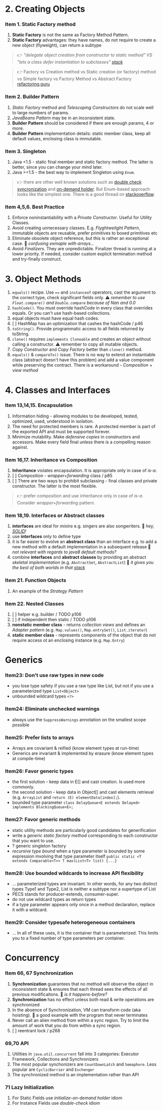 

# 2. Creating Objects


### Item 1. Static Factory method
1. **Static Factory** is not the same as Factory Method Pattern. 
1. **Static Factory** advantages: they have names, do not require to create a new object (flyweight), can return a subtype

> :point_right:   *"delegate object creation from constructor to static method" VS "lets a class defer instantiation to subclasses" [stack](https://stackoverflow.com/a/9914562)* 

> :point_right: Factory vs Creation method vs Static creation (or factory) method  vs Simple factory vs Factory Method  vs Abstract Factory [refactoring.guru](https://refactoring.guru/design-patterns/factory-comparison)

### Item 2. Builder Pattern
1. *Static Factory* method and *Telescoping Constructors* do not scale well to large numbers of params.
1. *JavaBeans Pattern* may be in an inconsistent state.
1. **Builder Pattern** should be considered if there are enough params, 4 or more.
1. **Builder Pattern** implementation details: static member class, keep all default values, enclosing class is immutable.

### Item 3. Singleton
1. Java <1.5 - static final member and static factory method. The latter is better, since you can change your mind later.
1. Java >=1.5 - the best way to implement Singleton using `Enum`. 

> :point_right:  there are other well known solutions such as 
[double check syncronization](https://en.wikipedia.org/wiki/Double-checked_locking#Usage_in_Java) and
[on-demand holder](https://en.wikipedia.org/wiki/Initialization-on-demand_holder_idiom). 
But Enum-based approach looks like the simplest one. There is a good thread on 
[stackoverflow](https://stackoverflow.com/questions/11165852/java-singleton-and-synchronization).

### Item 4,5,6. Best Practice
1. Enforce noninstantiability with a *Private Constructor*. Useful for Utility Classes.
1. Avoid creating unnecessary classes. E.g. *Flyghtweitght Pattern*, immutable objects are reusable, prefer primitives to boxed primitives etc
1. Eliminate obsolete object reference, but this is rather an exceptional case. :thought_balloon: *confusing exmaple with arrays...*
1. Avoid _Finalizers_. They are unpredictable. Finalizer thread is running at a lower priority. If needed, consider custom explicit termination method and try-finally construct. 


# 3. Object Methods


1. `equals()` recipe. Use `==` and `instanceof` operators, cast the argument to the correct type, check significant fields only. 
:warning: *remember to use `Float.compare()` and `Double.compare` because of Nan and 0.0*
1. `hashCode()`. You must override hashCode in every class that overrides equals. Or you can't use hash-based collections.
1. equal objects must have equal hash codes.
1. [ ] HashMap has an optimization that cashes the hashCode / p46
1. `toString()`. Provide programmatic access to all fields returned by toString.
1. `clone()` requires `implements Cloneable` and creates an object without calling a constructor. :warning: remember to copy all mutable objects.
1. *Copy Constructor* and *Copy Factory* better than `clone()` method.
1. `equals()` & `compareTo()` issue. There is no way to extend an instantiable class (abstract doesn't have this problem) and add a value component while preserving the contract. There is a workaround - *Composition* + *view method*


# 4. Classes and Interfaces


### Item 13,14,15. Encapsulation
1. Information hiding - allowing modules to be developed, tested, optimized, used, understood in isolation.
1. The need for protected members is rare. A protected member is part of the exported API and must be supported forever.
1. Minimize mutability. Make *defensive copies* in constructors and accessors. Make every field final unless there is a compelling reason against.

### Item 16,17. Inheritance vs Composition
1. **Inheritance** violates encapsulation. It is appropriate only in case of *is-a*.
1. [ ] Composition - *wrapper+forwarding* class / p85
1. [ ] There are two ways to prohibit subclassing - final classes and private constructor. The latter is the most flexible.

> :point_right: prefer composition and use inheritance only in case of *is-a*. Consider *wrapper+forwarding* pattern.

### Item 18,19. Interfaces or Abstract classes
1. **interfaces** are ideal for *mixins* e.g. singers are also songwriters. :thought_balloon: *hey, [SOLID](https://en.wikipedia.org/wiki/SOLID_(object-oriented_design))!*
1. use **interfaces** only to define type
1. it is far easier to evolve an **abstract class** than an interface e.g. to add a new method with a default implementation in a subsequent release :thought_balloon: *not relevant with regards to java8 default methods?*
1. combine **interfaces** and **abstract classes** by providing an abstract *skeletal implementation* (e.g. `AbstractSet`, `AbstractList`) :thought_balloon: *it gives you the best of both worlds in that [stack](https://stackoverflow.com/a/13437007)* 

### Item 21. Function Objects
1. An example of the *Strategy Pattern*

### Item 22. Nested Classes
1. [ ] helper e.g. builder / TODO p106
1. [ ] if independent then static / TODO p106
1. **nonstatic member class** - returns *collection views* and defines an *Adapter pattern* (e.g. `Map.values()`, `Map.entrySet()`, `List.iterator`)
1. **static member class** - represents components of the object that do not require access ot an enclosing instance (e.g. `Map.Entry`)


# Generics


### Item23: Don't use raw types in new code
- you lose type safety if you use a raw type like List, but not if you use a parameterized type `List<Object>`
- unbounded wildcard types `<?>`

### Item24: Eliminate unchecked warnings
- always use the `SuppressWarnings` annotation on the smallest scope possible

### Item25: Prefer lists to arrays
- Arrays are covariant & reified (know element types at run-time)
- Generics are invariant & implemented by erasure (know element types at compile-time)

### Item26: Favor generic types
- the first solution - keep data in E[] and cast creation. Is used more commonly.
- the second solution - keep data in Object[] and cast elements retrieval (e.g. `ArrayList` and `return (E) elementData[index];`).
- bounded type parameter `class DelayQueue<E extends Delayed> implements BlockingQueue<E>;`

### Item27: Favor generic methods
- static utility methods are particularly good candidates for generification
- write a _generic static factory method_ corresponding to each constructor that you want to use.
- ? generic singleton factory
- _recursive type bound_ when a type parameter is bounded by some expression involving that type parameter itself
`public static <T extends Comparable<T>> T max(List<T> list) {...}`

### Item28: Use bounded wildcards to increase API flexibility
- ... parameterized types are invariant. In other words, for any two distinct types Type1 and Type2, List<Type1> is neither a subtype nor a supertype of List<Type2>
- PECS stands for producer-extends, consumer-super.
- do not use wildcard types as return types
- if a type parameter appears only once in a method declaration, replace it with a wildcard.

### Item29: Consider typesafe heterogeneous containers
- ... In all of these uses, it is the container that is parameterized. This limits you to a fixed number of type parameters per container.


# Concurrency


### Item 66, 67 Synchronization 
1. **Synchronization** guarantees that no method will observe the object in inconsistent state & ensures that each thread sees the effects of all previous modificaitons. :thought_balloon: *is it happens-before?*
1. **Synchronization** has no effect unless both read & write operations are synchronized
1. In the absence of Synchronization, VM can transform code (aka hoisting). :thought_balloon: a good example with the program that never terminates
1. Never call an alien method from within a sync region. Try to limit the amount of work that you do from within a sync region.
1. [ ] reentrant lock / p268

### 69,70 API
1. Utilities in `java.util.concurrent` fall into 3 categories: Executor Framework, Collections and Synchronizers
1. The most popular synchonizers are `CountDownLatch` and `Semaphore`. Less popular are `CyclicBarrier` and `Exchenger`
1. The synchronized method is an implementation rather than API

### 71 Lazy Initialization
1. For Static Fields use *initialize-on-demand holder* idiom
1. For Instance Fields use *double-check* idiom




